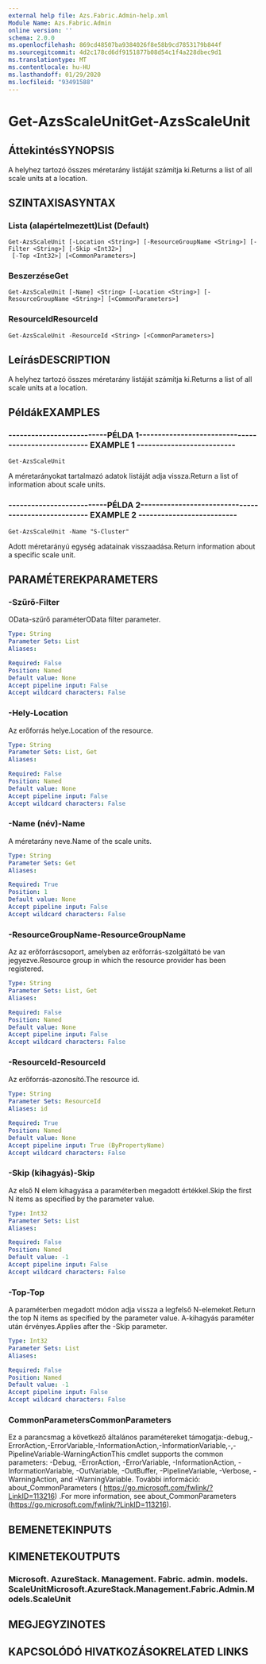 ```yaml
---
external help file: Azs.Fabric.Admin-help.xml
Module Name: Azs.Fabric.Admin
online version: ''
schema: 2.0.0
ms.openlocfilehash: 869cd48507ba9384026f8e58b9cd7853179b844f
ms.sourcegitcommit: 4d2c178cd6df9151877b08d54c1f4a228dbec9d1
ms.translationtype: MT
ms.contentlocale: hu-HU
ms.lasthandoff: 01/29/2020
ms.locfileid: "93491588"
---
```

# <span data-ttu-id="049ef-101">Get-AzsScaleUnit</span><span class="sxs-lookup"><span data-stu-id="049ef-101">Get-AzsScaleUnit</span></span>

## <span data-ttu-id="049ef-102">Áttekintés</span><span class="sxs-lookup"><span data-stu-id="049ef-102">SYNOPSIS</span></span>
<span data-ttu-id="049ef-103">A helyhez tartozó összes méretarány listáját számítja ki.</span><span class="sxs-lookup"><span data-stu-id="049ef-103">Returns a list of all scale units at a location.</span></span>

## <span data-ttu-id="049ef-104">SZINTAXISA</span><span class="sxs-lookup"><span data-stu-id="049ef-104">SYNTAX</span></span>

### <span data-ttu-id="049ef-105">Lista (alapértelmezett)</span><span class="sxs-lookup"><span data-stu-id="049ef-105">List (Default)</span></span>
```
Get-AzsScaleUnit [-Location <String>] [-ResourceGroupName <String>] [-Filter <String>] [-Skip <Int32>]
 [-Top <Int32>] [<CommonParameters>]
```

### <span data-ttu-id="049ef-106">Beszerzése</span><span class="sxs-lookup"><span data-stu-id="049ef-106">Get</span></span>
```
Get-AzsScaleUnit [-Name] <String> [-Location <String>] [-ResourceGroupName <String>] [<CommonParameters>]
```

### <span data-ttu-id="049ef-107">ResourceId</span><span class="sxs-lookup"><span data-stu-id="049ef-107">ResourceId</span></span>
```
Get-AzsScaleUnit -ResourceId <String> [<CommonParameters>]
```

## <span data-ttu-id="049ef-108">Leírás</span><span class="sxs-lookup"><span data-stu-id="049ef-108">DESCRIPTION</span></span>
<span data-ttu-id="049ef-109">A helyhez tartozó összes méretarány listáját számítja ki.</span><span class="sxs-lookup"><span data-stu-id="049ef-109">Returns a list of all scale units at a location.</span></span>

## <span data-ttu-id="049ef-110">Példák</span><span class="sxs-lookup"><span data-stu-id="049ef-110">EXAMPLES</span></span>

### <span data-ttu-id="049ef-111">--------------------------PÉLDA 1--------------------------</span><span class="sxs-lookup"><span data-stu-id="049ef-111">-------------------------- EXAMPLE 1 --------------------------</span></span>
```
Get-AzsScaleUnit
```

<span data-ttu-id="049ef-112">A méretarányokat tartalmazó adatok listáját adja vissza.</span><span class="sxs-lookup"><span data-stu-id="049ef-112">Return a list of information about scale units.</span></span>

### <span data-ttu-id="049ef-113">--------------------------PÉLDA 2--------------------------</span><span class="sxs-lookup"><span data-stu-id="049ef-113">-------------------------- EXAMPLE 2 --------------------------</span></span>
```
Get-AzsScaleUnit -Name "S-Cluster"
```

<span data-ttu-id="049ef-114">Adott méretarányú egység adatainak visszaadása.</span><span class="sxs-lookup"><span data-stu-id="049ef-114">Return information about a specific scale unit.</span></span>

## <span data-ttu-id="049ef-115">PARAMÉTEREK</span><span class="sxs-lookup"><span data-stu-id="049ef-115">PARAMETERS</span></span>

### <span data-ttu-id="049ef-116">-Szűrő</span><span class="sxs-lookup"><span data-stu-id="049ef-116">-Filter</span></span>
<span data-ttu-id="049ef-117">OData-szűrő paraméter</span><span class="sxs-lookup"><span data-stu-id="049ef-117">OData filter parameter.</span></span>

```yaml
Type: String
Parameter Sets: List
Aliases: 

Required: False
Position: Named
Default value: None
Accept pipeline input: False
Accept wildcard characters: False
```

### <span data-ttu-id="049ef-118">-Hely</span><span class="sxs-lookup"><span data-stu-id="049ef-118">-Location</span></span>
<span data-ttu-id="049ef-119">Az erőforrás helye.</span><span class="sxs-lookup"><span data-stu-id="049ef-119">Location of the resource.</span></span>

```yaml
Type: String
Parameter Sets: List, Get
Aliases: 

Required: False
Position: Named
Default value: None
Accept pipeline input: False
Accept wildcard characters: False
```

### <span data-ttu-id="049ef-120">-Name (név)</span><span class="sxs-lookup"><span data-stu-id="049ef-120">-Name</span></span>
<span data-ttu-id="049ef-121">A méretarány neve.</span><span class="sxs-lookup"><span data-stu-id="049ef-121">Name of the scale units.</span></span>

```yaml
Type: String
Parameter Sets: Get
Aliases: 

Required: True
Position: 1
Default value: None
Accept pipeline input: False
Accept wildcard characters: False
```

### <span data-ttu-id="049ef-122">-ResourceGroupName</span><span class="sxs-lookup"><span data-stu-id="049ef-122">-ResourceGroupName</span></span>
<span data-ttu-id="049ef-123">Az az erőforráscsoport, amelyben az erőforrás-szolgáltató be van jegyezve.</span><span class="sxs-lookup"><span data-stu-id="049ef-123">Resource group in which the resource provider has been registered.</span></span>

```yaml
Type: String
Parameter Sets: List, Get
Aliases: 

Required: False
Position: Named
Default value: None
Accept pipeline input: False
Accept wildcard characters: False
```

### <span data-ttu-id="049ef-124">-ResourceId</span><span class="sxs-lookup"><span data-stu-id="049ef-124">-ResourceId</span></span>
<span data-ttu-id="049ef-125">Az erőforrás-azonosító.</span><span class="sxs-lookup"><span data-stu-id="049ef-125">The resource id.</span></span>

```yaml
Type: String
Parameter Sets: ResourceId
Aliases: id

Required: True
Position: Named
Default value: None
Accept pipeline input: True (ByPropertyName)
Accept wildcard characters: False
```

### <span data-ttu-id="049ef-126">-Skip (kihagyás)</span><span class="sxs-lookup"><span data-stu-id="049ef-126">-Skip</span></span>
<span data-ttu-id="049ef-127">Az első N elem kihagyása a paraméterben megadott értékkel.</span><span class="sxs-lookup"><span data-stu-id="049ef-127">Skip the first N items as specified by the parameter value.</span></span>

```yaml
Type: Int32
Parameter Sets: List
Aliases: 

Required: False
Position: Named
Default value: -1
Accept pipeline input: False
Accept wildcard characters: False
```

### <span data-ttu-id="049ef-128">-Top</span><span class="sxs-lookup"><span data-stu-id="049ef-128">-Top</span></span>
<span data-ttu-id="049ef-129">A paraméterben megadott módon adja vissza a legfelső N-elemeket.</span><span class="sxs-lookup"><span data-stu-id="049ef-129">Return the top N items as specified by the parameter value.</span></span>
<span data-ttu-id="049ef-130">A-kihagyás paraméter után érvényes.</span><span class="sxs-lookup"><span data-stu-id="049ef-130">Applies after the -Skip parameter.</span></span>

```yaml
Type: Int32
Parameter Sets: List
Aliases: 

Required: False
Position: Named
Default value: -1
Accept pipeline input: False
Accept wildcard characters: False
```

### <span data-ttu-id="049ef-131">CommonParameters</span><span class="sxs-lookup"><span data-stu-id="049ef-131">CommonParameters</span></span>
<span data-ttu-id="049ef-132">Ez a parancsmag a következő általános paramétereket támogatja:-debug,-ErrorAction,-ErrorVariable,-InformationAction,-InformationVariable,-,-PipelineVariable-WarningAction</span><span class="sxs-lookup"><span data-stu-id="049ef-132">This cmdlet supports the common parameters: -Debug, -ErrorAction, -ErrorVariable, -InformationAction, -InformationVariable, -OutVariable, -OutBuffer, -PipelineVariable, -Verbose, -WarningAction, and -WarningVariable.</span></span> <span data-ttu-id="049ef-133">További információ: about_CommonParameters ( https://go.microsoft.com/fwlink/?LinkID=113216) .</span><span class="sxs-lookup"><span data-stu-id="049ef-133">For more information, see about_CommonParameters (https://go.microsoft.com/fwlink/?LinkID=113216).</span></span>

## <span data-ttu-id="049ef-134">BEMENETEK</span><span class="sxs-lookup"><span data-stu-id="049ef-134">INPUTS</span></span>

## <span data-ttu-id="049ef-135">KIMENETEK</span><span class="sxs-lookup"><span data-stu-id="049ef-135">OUTPUTS</span></span>

### <span data-ttu-id="049ef-136">Microsoft. AzureStack. Management. Fabric. admin. models. ScaleUnit</span><span class="sxs-lookup"><span data-stu-id="049ef-136">Microsoft.AzureStack.Management.Fabric.Admin.Models.ScaleUnit</span></span>

## <span data-ttu-id="049ef-137">MEGJEGYZI</span><span class="sxs-lookup"><span data-stu-id="049ef-137">NOTES</span></span>

## <span data-ttu-id="049ef-138">KAPCSOLÓDÓ HIVATKOZÁSOK</span><span class="sxs-lookup"><span data-stu-id="049ef-138">RELATED LINKS</span></span>

